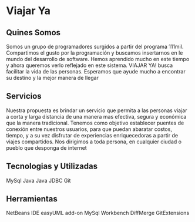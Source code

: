 # Viajar Ya

## Quines Somos
Somos un grupo de programadores surgidos a partir del programa 111mil. Compartimos el gusto por la programación y buscamos insertarnos en le mundo del desarrollo de software.
Hemos aprendido mucho en este tiempo y ahora queremos verlo reflejado en este sistema. VIAJAR YA! busca facilitar la vida de las personas. 
Esperamos que ayude mucho a encontrar su destino y la mejor manera de llegar


## Servicios
Nuestra propuesta es brindar un servicio que permita a las personas viajar a corta y larga distancia de una manera mas efectiva, segura y económica que la manera tradicional.
Tenemos como objetivo establecer puentes de conexión entre nuestros usuarios, para que puedan abaratar costos, tiempo, y a su vez disfrutar de experiencias enriquecedoras a partir de viajes compartidos.
Nos dirigimos a toda persona, en cualquier ciudad o pueblo que desponga de internet

## Tecnologias y Utilizadas
MySql
Java
Java JDBC
Git


## Herramientas
NetBeans IDE
easyUML add-on
MySql Workbench
DiffMerge
GitExtensions






